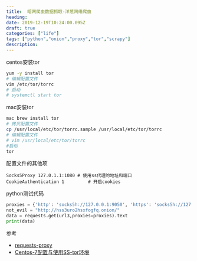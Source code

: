 ```yaml
---
title:  暗网爬虫数据抓取-洋葱网络爬虫
heading:
date: 2019-12-19T10:24:00.095Z
draft: true
categories: ["life"]
tags: ["python","onion","proxy","tor","scrapy"]
description: 
---
```


centos安装tor
```bash
yum -y install tor
# 编辑配置文件
vim /etc/tor/torrc
# 启动
# systemctl start tor
```

mac安装tor
```bash
mac brew install tor
# 拷贝配置文件
cp /usr/local/etc/tor/torrc.sample /usr/local/etc/tor/torrc
# 编辑配置文件
# vim /usr/local/etc/tor/torrc
#启动
tor
```

配置文件的其他项
```
Socks5Proxy 127.0.1.1:1080 # 使用ss代理的地址和端口
CookieAuthentication 1         # 开启cookies
```

python测试代码
```python
proxies = {'http': 'socks5h://127.0.0.1:9050', 'https': 'socks5h://127.0.0.1:9050'}
not_evil = "http://hss3uro2hsxfogfq.onion/"
data = requests.get(url3,proxies=proxies).text
print(data)
```


参考


- [requests-proxy](https://stackoverflow.com/questions/43682909/connect-to-onion-websites-on-tor-using-python)
- [Centos-7配置与使用SS-tor环境](https://zhizhebuyan.com/2017/07/12/Centos-7%E9%85%8D%E7%BD%AE%E4%B8%8E%E4%BD%BF%E7%94%A8SS-tor%E7%8E%AF%E5%A2%83/)